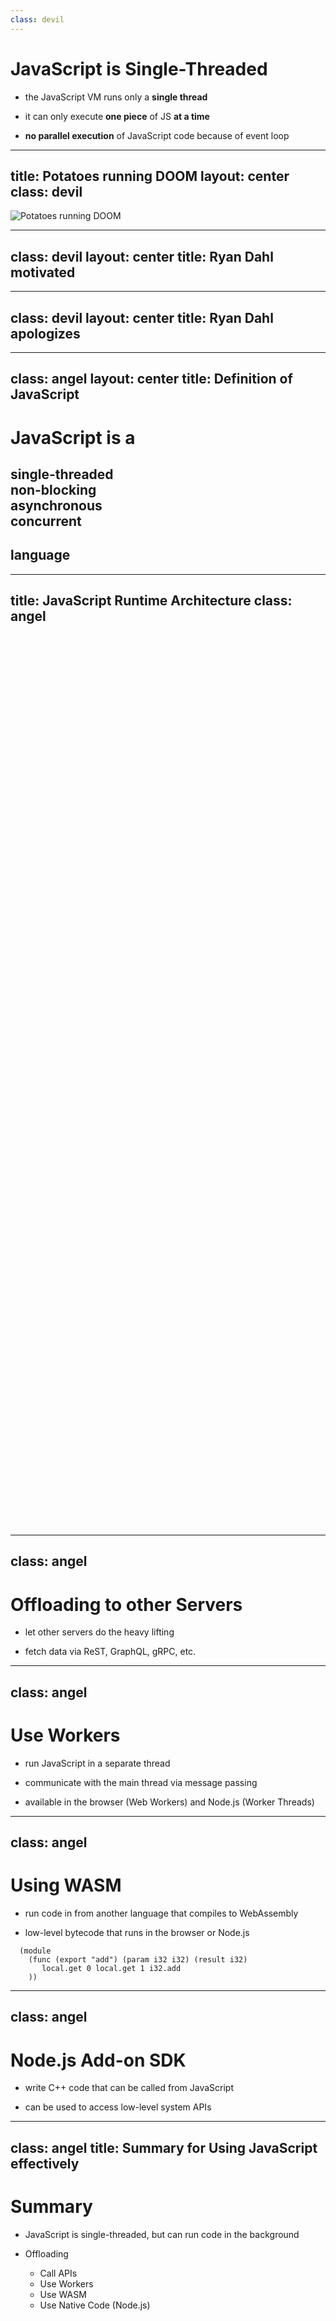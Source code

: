 ```yaml
---
class: devil
---
```


# JavaScript is Single-Threaded

<v-clicks>

- the JavaScript VM runs only a **single thread**

- it can only execute **one piece** of JS **at a time**

- **no parallel execution** of JavaScript code because of event loop

</v-clicks>

<!--
D: stress out that it is single-threaded
D: when you want to downgrade your backend speed... [click]
-->

---
title: Potatoes running DOOM
layout: center
class: devil
---

![Potatoes running DOOM](./potatoes-running-doom.jpg)

<!--
D: you might as well run your server on a calculator supplied by potatoes.

D: When Dahl presented Node.js, he was really motivated about the event loop. [click]
-->

---
class: devil
layout: center
title: Ryan Dahl motivated
---

<div class="flex flex-row justify-center items-baseline ml-10 mr-5">
    <SlidevVideo controls autoplay>
        <source src="./RyanDahl_motivated.mp4" type="video/mp4" />
    </SlidevVideo>
    <QRCode
        :width="150"
        :height="150"
        type="svg"
        data="https://youtu.be/ztspvPYybIY"
        :margin="10"
        :dotsOptions="{ type: 'extra-rounded', color: 'gray' }"
    />
</div>

<!--
*wait for video to finish*

D: But later at JSConf 2018 this sounded a lot different. [click]
-->

---
class: devil
layout: center
title: Ryan Dahl apologizes
---

<div class="flex flex-row justify-center items-baseline ml-10 mr-5">
    <SlidevVideo controls autoplay>
        <source src="./RyanDahl_regret.mp4" type="video/mp4" />
    </SlidevVideo>
    <QRCode
        :width="150"
        :height="150"
        type="svg"
        data="https://youtu.be/M3BM9TB-8yA"
        :margin="10"
        :dotsOptions="{ type: 'extra-rounded', color: 'gray' }"
    />
</div>

<!--
*wait for video to finish*

A: Aren't you taking things very out of context here?

D: Of course, I am trying to make an argument here!

A: Do you even know what an event loop is?

A: Let me explain what makes JavaScript special [click]
-->

---
class: angel
layout: center
title: Definition of JavaScript
---

<div class="text-center">
    <h1>JavaScript is a</h1>
    <h2>single-threaded<br />non-blocking<br />asynchronous<br />concurrent<br /></h2>
    <h2 class="mt-4">language</h2>
</div>

<!--
A: *read slide*

A: In other words: The JavaScript Runtime runs JavaScript Code in a single thread, but provides concurrency with via asynchronity in a non-blocking way through the runtime by using the event loop.

D: Whut?

A: Let me explain by showing you the architecture of the JavaScript Runtime. [click]
-->

---
title: JavaScript Runtime Architecture
class: angel
---

<v-click at="0">
  <div class="absolute top-0 left-[50px]">
    <svg xmlns="http://www.w3.org/2000/svg" height="550" viewBox="0 0 297 210">
      <use href="./JavaScriptRuntime_2.svg#layer1" />
    </svg>
  </div>
</v-click>
<v-click at="1">
  <div class="absolute top-0 left-[50px]">
    <svg xmlns="http://www.w3.org/2000/svg" height="550" viewBox="0 0 297 210">
      <use href="./JavaScriptRuntime_2.svg#layer2" />
    </svg>
  </div>
</v-click>
<v-click at="2">
  <div class="absolute top-0 left-[50px]">
    <svg xmlns="http://www.w3.org/2000/svg" height="550" viewBox="0 0 297 210">
      <use href="./JavaScriptRuntime_2.svg#layer3" />
    </svg>
  </div>
</v-click>
<v-click at="3">
  <div class="absolute top-0 left-[50px]">
    <svg xmlns="http://www.w3.org/2000/svg" height="550" viewBox="0 0 297 210">
      <use href="./JavaScriptRuntime_2.svg#layer4" />
    </svg>
  </div>
</v-click>

<!--
*A exclusively*

On the left JavaScript VM (Google V8)
- single heap and single stack

On the right APIs
- HttpRequest, Timeout, Document
- in case of Node.js: FileSystem, Process, but no Document

Bottom:
- Task Queue
- Event Loop in green



When you now use a API [click] like setTimeout, you call the API with a callback. And continue executing code from stack.

Once the Timeout is reached, the Runtime puts callback into the Task Queue.

When the stack is empty, the Event Loop takes the first task from the Task Queue and puts it into the stack.

D: So as a result, I should push tasks into the Runtime and not do them in JavaScript?

A: Yes, exactly! There's a lot of ways to do that. [click]
-->

---
class: angel
---

# Offloading to other Servers

- let other servers do the heavy lifting

- fetch data via ReST, GraphQL, gRPC, etc.

<ChuckNorris class="pt-5" v-click />

<!--
[click]

Select Chuck Norris joke.
-->

---
class: angel
---

# Use Workers

- run JavaScript in a separate thread

- communicate with the main thread via message passing

- available in the browser (Web Workers) and Node.js (Worker Threads)

<WebWorker class="pt-5" v-click />

<!--
[click]
*start workers*
-->

---
class: angel
---

# Using WASM

- run code in from another language that compiles to WebAssembly

- low-level bytecode that runs in the browser or Node.js

<v-click>

```wasm {monaco}
  (module
    (func (export "add") (param i32 i32) (result i32)
       local.get 0 local.get 1 i32.add
    ))
```

<WASM class="pt-5" />

</v-click>

<!--
*read slide* [click]

A: Web Assembly Text for a function that adds two numbers.

*explain how to read it*

D: You expect me to write code like this?

A: No, this just makes WASM, which is binary code, readable.
A: A lot of languages can compile to WASM, like Rust, C, C++, Go, etc.
-->

---
class: angel
---

# Node.js Add-on SDK

- write C++ code that can be called from JavaScript

- can be used to access low-level system APIs

<!--
A: *explain slide*

D: No example this time?

A: No, C++ examples get big and complicated quickly. Besides, we can't run them in this presentation because the browser environment is sandboxed.
-->

---
class: angel
title: Summary for Using JavaScript effectively
---

# Summary

- JavaScript is single-threaded, but can run code in the background

<v-click>

- Offloading

  - Call APIs
  - Use Workers
  - Use WASM
  - Use Native Code (Node.js)

</v-click>
